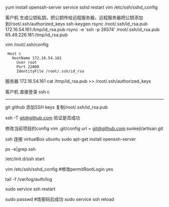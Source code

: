 yum install openssh-server
service sshd restart
vim /etc/ssh/sshd_config


客户机 生成公钥私钥，把公钥传给远程服务器，远程服务器把公钥添加到/root/.ssh/authorized_keys
  ssh-keygen
  rsync  /root/.ssh/id_rsa.pub 172.16.54.161:/tmp/id_rsa.pub
  rsync -e 'ssh -p 26574' /root/.ssh/id_rsa.pub 65.49.226.181:/tmp/id_rsa.pub

  vim /root/.ssh/config
```
 Host c
   HostName 172.16.54.161
     User root
     Port 22000
     IdentityFile /root/.ssh/id_rsa
```

服务器 172.16.54.161
    cat /tmp/id_rsa.pub >> /root/.ssh/authorized_keys
    
客户机 直接登录
     ssh c


***
git
github 添加SSH keys 复制/root/.ssh/id_rsa.pub

ssh -T git@github.com
验证是否成功

修改当前项目的config
 vim .git/config
url = git@github.com:sunkejl/artisan.git




ssh 连接 virtualBox ubuntu
sudo apt-get install openssh-server
 
ps -e|grep ssh
 
/etc/init.d/ssh start
 
vim /etc/ssh/sshd_config #修改permitRootLogin yes
 
tail -f /var/log/auth/log
 
sudo service ssh restart
 
sudo passwd #改密码后成功 sudo service ssh reload
 
 